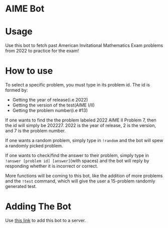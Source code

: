 # AIME Bot

# Usage
Use this bot to fetch past American Invitational Mathematics Exam problems from 2022 to practice for the exam!

# How to use
To select a specific problem, you must type in its problem id. The id is formed by:

+ Getting the year of release(i.e 2022)
+ Getting the version of the test(AIME I/II)
+ Getting the problem number(i.e #13)

If one wants to find the the problem labeled 2022 AIME II Problem 7, then the id will simply be 202227. 2022 is the year of release, 2 is the version, and 7 is the problem number.

If one wants a random problem, simply type in `!random` and the bot will spew a randomly picked problem.

If one wants to check/find the answer to their problem, simply type in `!answer [problem id] [answer]`(with spaces) and the bot will reply by responding whether it is incorrect or correct.

More functions will be coming to this bot, like the addition of more problems and the `!test` command, which will give the user a 15-problem randomly generated test. 

# Adding The Bot
Use [this link](https://discordapp.com/oauth2/authorize?&client_id=1025819663478816778&scope=bot) to add this bot to a server.




